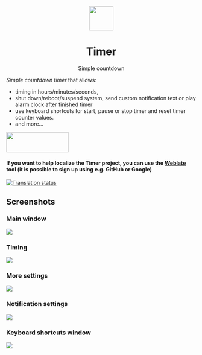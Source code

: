 <div align="center">
  <img src="https://raw.githubusercontent.com/vikdevelop/timer/main/flatpak/appicon/com.github.vikdevelop.timer.png" width="64">
  <h1 align="center">Timer</h1>
  <p align="center">Simple countdown</p>
</div>
  
*Simple countdown timer* that allows:

- timing in hours/minutes/seconds,
- shut down/reboot/suspend system, send custom notification text or play alarm clock after finished timer
- use keyboard shortcuts for start, pause or stop timer and reset timer counter values.
- and more...

<a href="https://flathub.org/apps/details/com.github.vikdevelop.timer"><img src="https://beta.flathub.org/assets/badges/flathub-badge-en.png" width=165 height=53></a>
<h4>If you want to help localize the Timer project, you can use the <a href="https://hosted.weblate.org/projects/vikdevelop/timer/">Weblate</a> tool (it is possible to sign up using e.g. GitHub or Google) </h4>

<a href="https://hosted.weblate.org/engage/vikdevelop/timer">
<img src="https://hosted.weblate.org/widgets/vikdevelop/-/timer/287x66-grey.png" alt="Translation status" />
</a>

<h2>Screenshots</h2>
<h3>Main window</h3>   
<img src=https://raw.githubusercontent.com/vikdevelop/timer/main/img/timer-gtk4_2-9_1.png>
<h3>Timing</h3>
<img src=https://raw.githubusercontent.com/vikdevelop/timer/main/img/timer-gtk4_2-9_2.png>
<h3>More settings</h3>
<img src=https://raw.githubusercontent.com/vikdevelop/timer/main/img/timer-gtk4_2-9_3.png>
<h3>Notification settings</h3>
<img src=https://raw.githubusercontent.com/vikdevelop/timer/main/img/timer-gtk4_2-9_4.png>
<h3>Keyboard shortcuts window</h3>
<img src=https://raw.githubusercontent.com/vikdevelop/timer/main/img/timer-gtk4_2-9_5.png>
